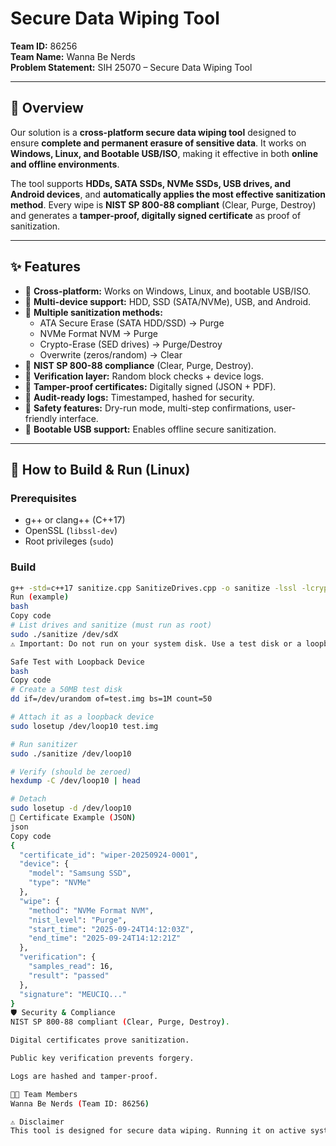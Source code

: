 # Secure Data Wiping Tool  

**Team ID:** 86256  
**Team Name:** Wanna Be Nerds  
**Problem Statement:** SIH 25070 – Secure Data Wiping Tool  

---

## 📌 Overview  
Our solution is a **cross-platform secure data wiping tool** designed to ensure **complete and permanent erasure of sensitive data**. It works on **Windows, Linux, and Bootable USB/ISO**, making it effective in both **online and offline environments**.  

The tool supports **HDDs, SATA SSDs, NVMe SSDs, USB drives, and Android devices**, and **automatically applies the most effective sanitization method**. Every wipe is **NIST SP 800-88 compliant** (Clear, Purge, Destroy) and generates a **tamper-proof, digitally signed certificate** as proof of sanitization.  

---

## ✨ Features  
- 🔹 **Cross-platform:** Works on Windows, Linux, and bootable USB/ISO.  
- 🔹 **Multi-device support:** HDD, SSD (SATA/NVMe), USB, and Android.  
- 🔹 **Multiple sanitization methods:**  
  - ATA Secure Erase (SATA HDD/SSD) → Purge  
  - NVMe Format NVM → Purge  
  - Crypto-Erase (SED drives) → Purge/Destroy  
  - Overwrite (zeros/random) → Clear  
- 🔹 **NIST SP 800-88 compliance** (Clear, Purge, Destroy).  
- 🔹 **Verification layer:** Random block checks + device logs.  
- 🔹 **Tamper-proof certificates:** Digitally signed (JSON + PDF).  
- 🔹 **Audit-ready logs:** Timestamped, hashed for security.  
- 🔹 **Safety features:** Dry-run mode, multi-step confirmations, user-friendly interface.  
- 🔹 **Bootable USB support:** Enables offline secure sanitization.  

---

## 🚀 How to Build & Run (Linux)  

### Prerequisites  
- g++ or clang++ (C++17)  
- OpenSSL (`libssl-dev`)  
- Root privileges (`sudo`)  

### Build  
```bash
g++ -std=c++17 sanitize.cpp SanitizeDrives.cpp -o sanitize -lssl -lcrypto
Run (example)
bash
Copy code
# List drives and sanitize (must run as root)
sudo ./sanitize /dev/sdX
⚠️ Important: Do not run on your system disk. Use a test disk or a loopback device.

Safe Test with Loopback Device
bash
Copy code
# Create a 50MB test disk
dd if=/dev/urandom of=test.img bs=1M count=50

# Attach it as a loopback device
sudo losetup /dev/loop10 test.img

# Run sanitizer
sudo ./sanitize /dev/loop10

# Verify (should be zeroed)
hexdump -C /dev/loop10 | head

# Detach
sudo losetup -d /dev/loop10
📜 Certificate Example (JSON)
json
Copy code
{
  "certificate_id": "wiper-20250924-0001",
  "device": {
    "model": "Samsung SSD",
    "type": "NVMe"
  },
  "wipe": {
    "method": "NVMe Format NVM",
    "nist_level": "Purge",
    "start_time": "2025-09-24T14:12:03Z",
    "end_time": "2025-09-24T14:12:21Z"
  },
  "verification": {
    "samples_read": 16,
    "result": "passed"
  },
  "signature": "MEUCIQ..."
}
🛡️ Security & Compliance
NIST SP 800-88 compliant (Clear, Purge, Destroy).

Digital certificates prove sanitization.

Public key verification prevents forgery.

Logs are hashed and tamper-proof.

👨‍💻 Team Members
Wanna Be Nerds (Team ID: 86256)

⚠️ Disclaimer
This tool is designed for secure data wiping. Running it on active system disks will result in permanent data loss. Use with caution.
